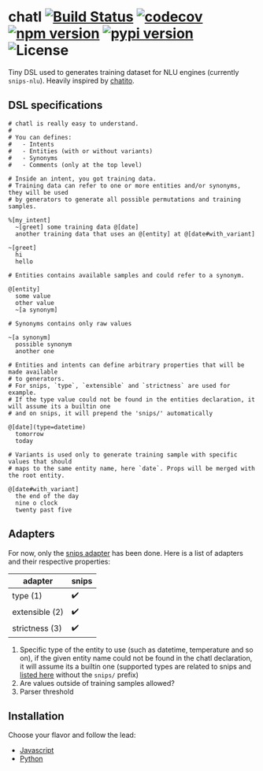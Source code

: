 chatl [![Build Status](https://travis-ci.org/atlassistant/chatl.svg?branch=master)](https://travis-ci.org/atlassistant/chatl) [![codecov](https://codecov.io/gh/atlassistant/chatl/branch/master/graph/badge.svg)](https://codecov.io/gh/atlassistant/chatl) [![npm version](https://badge.fury.io/js/chatl.svg)](https://badge.fury.io/js/chatl) [![pypi version](https://badge.fury.io/py/pychatl.svg)](https://badge.fury.io/py/pychatl) ![License](https://img.shields.io/badge/License-MIT-blue.svg)
===

Tiny DSL used to generates training dataset for NLU engines (currently `snips-nlu`). Heavily inspired by [chatito](https://github.com/rodrigopivi/Chatito).

## DSL specifications

```
# chatl is really easy to understand.
#
# You can defines:
#   - Intents
#   - Entities (with or without variants)
#   - Synonyms
#   - Comments (only at the top level)

# Inside an intent, you got training data.
# Training data can refer to one or more entities and/or synonyms, they will be used
# by generators to generate all possible permutations and training samples.

%[my_intent]
  ~[greet] some training data @[date]
  another training data that uses an @[entity] at @[date#with_variant]

~[greet]
  hi
  hello

# Entities contains available samples and could refer to a synonym.

@[entity]
  some value
  other value
  ~[a synonym]

# Synonyms contains only raw values

~[a synonym]
  possible synonym
  another one

# Entities and intents can define arbitrary properties that will be made available
# to generators.
# For snips, `type`, `extensible` and `strictness` are used for example.
# If the type value could not be found in the entities declaration, it will assume its a builtin one
# and on snips, it will prepend the 'snips/' automatically

@[date](type=datetime)
  tomorrow
  today

# Variants is used only to generate training sample with specific values that should
# maps to the same entity name, here `date`. Props will be merged with the root entity.

@[date#with_variant]
  the end of the day
  nine o clock
  twenty past five

```

## Adapters

For now, only the [snips adapter](https://github.com/snipsco/snips-nlu) has been done. Here is a list of adapters and their respective properties:

|  adapter       | snips |
|----------------|-------|
|  type (1)      | ✔️     |
| extensible (2) | ✔️     |
| strictness (3) | ✔️     |

1. Specific type of the entity to use (such as datetime, temperature and so on), if the given entity name could not be found in the chatl declaration, it will assume its a builtin one (supported types are related to snips and [listed here](https://github.com/snipsco/snips-nlu-ontology#supported-builtin-entities) without the `snips/` prefix)
2. Are values outside of training samples allowed?
3. Parser threshold

## Installation

Choose your flavor and follow the lead:

- [Javascript](javascript)
- [Python](python)
